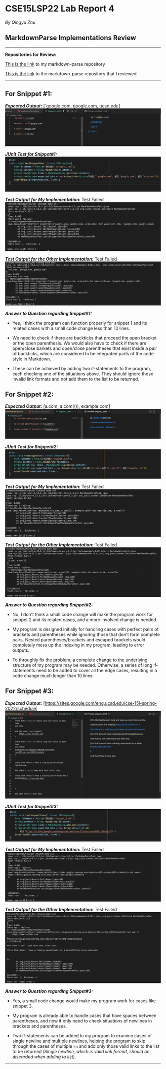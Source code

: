 # CSE15LSP22 Lab Report 4
*By Qingyu Zhu*

## **MarkdownParse Implementations Review**


---
**Repositories for Review:**

[This is the link](https://github.com/StevenZhuqy/markdown-parser) to my markdown-parse repository

[This is the link](https://github.com/Miyuki-L/markdown-parser) to the markdown-parse repository that I reviewed

---

## For Snippet #1:

***Expected Output:*** [`google.com, google.com, ucsd.edu]
![Image1](preview_1.png)

***JUnit Test for Snippet#1:***
![Image2](test1.png)

***Test Output for My Implementation:*** Test Failed
![Image3](test_1_my.png)

***Test Output for the Other Implementation:*** Test Failed
![Image4](test_1_other.png)

***Answer to Question regarding Snippet#1:***
* Yes, I think the program can function properly for snippet 1 and its related cases with a small code change less than 10 lines.

* We need to check if there are backticks that proceed the open bracket or the open parenthesis. We would also have to check if there are open/close barkets and open/close parentheses that exist inside a pair of backticks, which are considered to be
integrated parts of the code style in Markdown.

* These can be achieved by adding two if-statements to the program, each checking one of the situations above. They should ignore those invalid link formats and not add them to the list to be returned.


## For Snippet #2:

***Expected Output:*** [a.com, a.com(()), example.com]
![Image5](preview_2.png)

***JUnit Test for Snippet#2:***
![Image6](test2.png)

***Test Output for My Implementation:*** Test Failed
![Image7](test_2_my.png)

***Test Output for the Other Implementation:*** Test Failed
![Image8](test_2_other.png)

***Answer to Question regarding Snippet#2:***
* No, I don't think a small code change will make the program work for snippet 2 and its related cases, and a more involved change is needed.

* My program is designed initially for handling cases with perfect pairs of brackets and parentheses while ignoring those that don't form complete pairs. Nested parentheses/brackets and escaped brackets would completely mess up the indexing in my program, leading to error outputs.

* To throughly fix the problem, a complete change to the underlying structure of my program may be needed. Otherwise, a series of long if-statements need to be added to cover all the edge cases, resulting in a code change much longer than 10 lines.


## For Snippet #3:

***Expected Output:*** [https://sites.google.com/eng.ucsd.edu/cse-15l-spring-2022/schedule]
![Image9](preview_3.png)

***JUnit Test for Snippet#3:***
![Image10](test3.png)

***Test Output for My Implementation:*** Test Failed
![Image11](test_3_my.png)

***Test Output for the Other Implementation:*** Test Failed
![Image12](test_3_other.png)

***Answer to Question regarding Snippet#3:***
* Yes, a small code change would make my program work for cases like snippet 3.

* My program is already able to handle cases that have spaces between parentheses, and now it only need to check situations of newlines in brackets and parentheses.

* Two if-statements can be added to my program to examine cases of single newline and multiple newlines, helping the program to skip through the cases of multiple `\n` and add only those valid links to the list to be returned *(Single newline, which is valid link format, should be discarded when adding to list)*.





---
